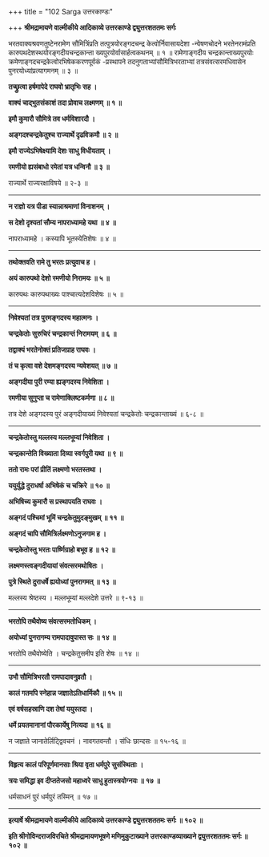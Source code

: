 +++
title = "102 Sarga उत्तरकाण्डः"

+++
**श्रीमद्रामायणे वाल्मीकीये आदिकाव्ये उत्तरकाण्डे द्व्युत्तरशततमः सर्गः**

भरतवाक्यश्रवणतुष्टेनरामेण सौमित्रिंप्रति तत्पुत्रयोरङ्गदचन्द्र केत्वोर्निवासायदेशा -न्वेषणचोदने भरतेनरामंप्रति कारुपथदेशस्थयोरङ्गदीयचन्द्रकान्ता ख्यपुरयोर्वासार्हत्वकथनम् ॥ १ ॥ रामेणाङ्गदीय चन्द्रकान्ताख्यपुरयोः क्रमेणाङ्गदचन्द्रकेत्वोरभिषेककरणपूर्वकं -प्रस्थापने तदनुगताभ्यांसौमित्रिभरताभ्यां तत्रसंवत्सरमधिवासेन पुनरयोध्यांप्रत्यागमनम् ॥ ३ ॥

**तच्छ्रुत्वा हर्षमापेदे राघवो भ्रातृभिः सह ।**

**वाक्यं चाद्भुतसंकाशं तदा प्रोवाच लक्ष्मणम् ॥ १ ॥**

**इमौ कुमारौ सौमित्रे तव धर्मविशारदौ ।**

**अङ्गदश्चन्द्रकेतुश्च राज्यार्थे दृढविक्रमौ ॥ २ ॥**

**इमौ राज्येऽभिषेक्ष्यामि देशः साधु विधीयताम् ।**

**रमणीयो ह्यसंबाधो रमेतां यत्र धन्विनौ ॥ ३ ॥**

राज्यार्थे राज्यरक्षाविषये ॥ २-३ ॥

****

**न राज्ञो यत्र पीडा स्यान्नाश्रमाणां विनाशनम् ।**

**स देशो दृश्यतां सौम्य नापराध्यामहे यथा ॥ ४ ॥**

नापराध्यामहे । कस्यापि भूतस्येतिशेषः ॥ ४ ॥

****

**तथोक्तवति रामे तु भरतः प्रत्युवाच ह ।**

**अयं कारुपथो देशो रमणीयो निरामयः ॥ ५ ॥**

कारुपथः कारुपथाख्यः पाश्चात्यदेशविशेषः ॥ ५ ॥

****

**निवेश्यतां तत्र पुरमङ्गदस्य महात्मनः ।**

**चन्द्रकेतोः सुरुचिरं चन्द्रकान्तं निरामयम् ॥ ६ ॥**

**तद्वाक्यं भरतेनोक्तं प्रतिजग्राह राघवः ।**

**तं च कृत्वा वशे देशमङ्गदस्य न्यवेशयत् ॥ ७ ॥**

**अङ्गदीया पुरी रम्या ह्यङ्गदस्य निवेशिता ।**

**रमणीया सुगुप्ता च रामेणाक्लिष्टकर्मणा ॥ ८ ॥**

तत्र देशे अङ्गदस्य पुरं अङ्गदीयाख्यं निवेश्यतां चन्द्रकेतोः चन्द्रकान्ताख्यं ॥ ६-८ ॥

****

**चन्द्रकेतोस्तु मल्लस्य मल्लभूम्यां निवेशिता ।**

**चन्द्रकान्तेति विख्याता दिव्या स्वर्गपुरी यथा ॥ ९ ॥**

**ततो रामः परां प्रीतिं लक्ष्मणो भरतस्तथा ।**

**ययुर्युद्धे दुराधर्षा अभिषेकं च चक्रिरे ॥ १० ॥**

**अभिषिच्य कुमारौ स प्रस्थापयति राघवः ।**

**अङ्गदं पश्चिमां भूमिं चन्द्रकेतुमुदङ्मुखम् ॥ ११ ॥**

**अङ्गदं चापि सौमित्रिर्लक्ष्मणोऽनुजगाम ह ।**

**चन्द्रकेतोस्तु भरतः पार्ष्णिग्राहो बभूव ह ॥ १२ ॥**

**लक्ष्मणस्त्वङ्गदीयायां संवत्सरमथोषितः ।**

**पुत्रे स्थिते दुराधर्षे ह्ययोध्यां पुनरागमत् ॥ १३ ॥**

मल्लस्य श्रेष्ठस्य । मल्लभूम्यां मल्लदेशे उत्तरे ॥ ९-१३ ॥

****

**भरतोपि तथैवोष्य संवत्सरमतोधिकम् ।**

**अयोध्यां पुनरागम्य रामपादावुपास्त सः ॥ १४ ॥**

भरतोपि तथैवोष्येति । चन्द्रकेतुसमीप इति शेषः ॥ १४ ॥

****

**उभौ सौमित्रिभरतौ रामपादावनुव्रतौ ।**

**कालं गतमपि स्नेहान्न जज्ञातेऽतिधार्मिकौ ॥ १५ ॥**

**एवं वर्षसहस्राणि दश तेषां ययुस्तदा ।**

**धर्मे प्रयतमानानां पौरकार्येषु नित्यदा ॥ १६ ॥**

न जज्ञाते जानातेर्लिट्द्विवचनं । नावगतवन्तौ । संधिः छान्दसः ॥ १५-१६ ॥

****

**विहृत्य कालं परिपूर्णमानसाः श्रिया वृता धर्मपुरे सुसंस्थिताः ।**

**त्रयः समिद्धा इव दीप्ततेजसो महाध्वरे साधु हुतास्त्रयोग्नयः ॥ १७ ॥**

धर्मसाधनं पुरं धर्मपुरं तस्मिन् ॥ १७ ॥

****

**इत्यार्षे श्रीमद्रामायणे वाल्मीकीये आदिकाव्ये उत्तरकाण्डे द्व्युत्तरशततमः सर्गः ॥ १०२ ॥**

**इति श्रीगोविन्दराजविरचिते श्रीमद्रामायणभूषणे मणिमुकुटाख्याने उत्तरकाण्डव्याख्याने द्व्युत्तरशततमः सर्गः ॥ १०२ ॥**
